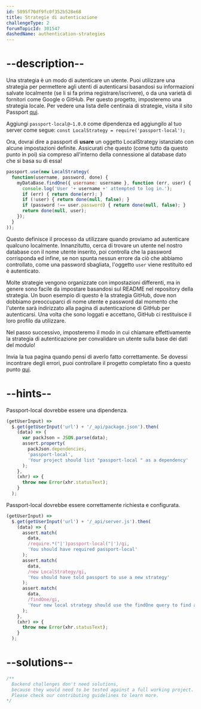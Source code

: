 ```yaml
---
id: 5895f70df9fc0f352b528e68
title: Strategie di autenticazione
challengeType: 2
forumTopicId: 301547
dashedName: authentication-strategies
---
```


# --description--

Una strategia è un modo di autenticare un utente. Puoi utilizzare una strategia per permettere agli utenti di autenticarsi basandosi su informazioni salvate localmente (se li si fa prima registrare/iscrivere), o da una varietà di fornitori come Google o GitHub. Per questo progetto, imposteremo una strategia locale. Per vedere una lista delle centinaia di strategie, visita il sito Passport [qui](http://passportjs.org/).

Aggiungi `passport-local@~1.0.0` come dipendenza ed aggiungilo al tuo server come segue: `const LocalStrategy = require('passport-local');`

Ora, dovrai dire a passport di **usare** un oggetto LocalStrategy istanziato con alcune impostazioni definite. Assicurati che questo (come tutto da questo punto in poi) sia compreso all'interno della connessione al database dato che si basa su di essa!

```js
passport.use(new LocalStrategy(
  function(username, password, done) {
    myDataBase.findOne({ username: username }, function (err, user) {
      console.log('User '+ username +' attempted to log in.');
      if (err) { return done(err); }
      if (!user) { return done(null, false); }
      if (password !== user.password) { return done(null, false); }
      return done(null, user);
    });
  }
));
```

Questo definisce il processo da utilizzare quando proviamo ad autenticare qualcuno localmente. Innanzitutto, cerca di trovare un utente nel nostro database con il nome utente inserito, poi controlla che la password corrisponda ed infine, se non spunta nessun errore da ciò che abbiamo controllato, come una password sbagliata, l'oggetto `user` viene restituito ed è autenticato.

Molte strategie vengono organizzate con impostazioni differenti, ma in genere sono facile da impostare basandosi sul README nel repository della strategia. Un buon esempio di questo è la strategia GitHub, dove non dobbiamo preoccuparci di nome utente e password dal momento che l'utente sarà indirizzato alla pagina di autenticazione di GitHub per autenticarsi. Una volta che sono loggati e accettano, GitHub ci restituisce il loro profilo da utilizzare.

Nel passo successivo, imposteremo il modo in cui chiamare effettivamente la strategia di autenticazione per convalidare un utente sulla base dei dati del modulo!

Invia la tua pagina quando pensi di averlo fatto correttamente. Se dovessi incontrare degli errori, puoi controllare il progetto completato fino a questo punto [qui](https://gist.github.com/camperbot/53b495c02b92adeee0aa1bd3f3be8a4b).

# --hints--

Passport-local dovrebbe essere una dipendenza.

```js
(getUserInput) =>
  $.get(getUserInput('url') + '/_api/package.json').then(
    (data) => {
      var packJson = JSON.parse(data);
      assert.property(
        packJson.dependencies,
        'passport-local',
        'Your project should list "passport-local " as a dependency'
      );
    },
    (xhr) => {
      throw new Error(xhr.statusText);
    }
  );
```

Passport-local dovrebbe essere correttamente richiesta e configurata.

```js
(getUserInput) =>
  $.get(getUserInput('url') + '/_api/server.js').then(
    (data) => {
      assert.match(
        data,
        /require.*("|')passport-local("|')/gi,
        'You should have required passport-local'
      );
      assert.match(
        data,
        /new LocalStrategy/gi,
        'You should have told passport to use a new strategy'
      );
      assert.match(
        data,
        /findOne/gi,
        'Your new local strategy should use the findOne query to find a username based on the inputs'
      );
    },
    (xhr) => {
      throw new Error(xhr.statusText);
    }
  );
```

# --solutions--

```js
/**
  Backend challenges don't need solutions, 
  because they would need to be tested against a full working project. 
  Please check our contributing guidelines to learn more.
*/
```
